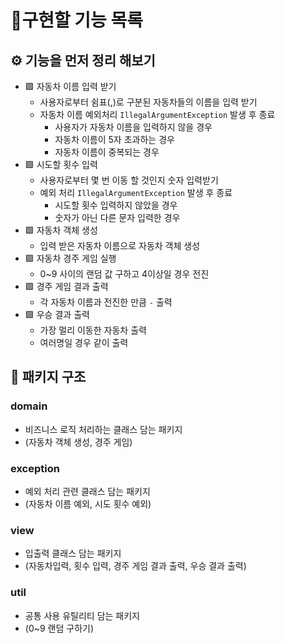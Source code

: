# 📝구현할 기능 목록

## ⚙ 기능을 먼저 정리 해보기
- 🟩 자동차 이름 입력 받기
  - 사용자로부터 쉼표(,)로 구분된 자동차들의 이름을 입력 받기
  - 자동차 이름 예외처리 `IllegalArgumentException` 발생 후 종료
    - 사용자가 자동차 이름을 입력하지 않을 경우
    - 자동차 이름이 5자 초과하는 경우
    - 자동차 이름이 중복되는 경우
- 🟩 시도할 횟수 입력
  - 사용자로부터 몇 번 이동 할 것인지 숫자 입력받기
  - 예외 처리 `IllegalArgumentException` 발생 후 종료
    - 시도할 횟수 입력하지 않았을 경우
    - 숫자가 아닌 다른 문자 입력한 경우
- 🟩 자동차 객체 생성
  - 입력 받은 자동차 이름으로 자동차 객체 생성
- 🟩 자동차 경주 게임 실행
  - 0~9 사이의 랜덤 값 구하고 4이상일 경우 전진
- 🟩 경주 게임 결과 출력
  - 각 자동차 이름과 전진한 만큼 `-` 출력
- 🟩 우승 결과 출력
  - 가장 멀리 이동한 자동차 출력
  - 여러명일 경우 같이 출력


## 📂 패키지 구조
### domain
- 비즈니스 로직 처리하는 클래스 담는 패키지
- (자동차 객체 생성, 경주 게임)
### exception
- 예외 처리 관련 클래스 담는 패키지
- (자동차 이름 예외, 시도 횟수 예외)
### view
- 입출력 클래스 담는 패키지
- (자동차입력, 횟수 입력, 경주 게임 결과 출력, 우승 결과 출력)
### util
- 공통 사용 유틸리티 담는 패키지
- (0~9 랜덤 구하기)


